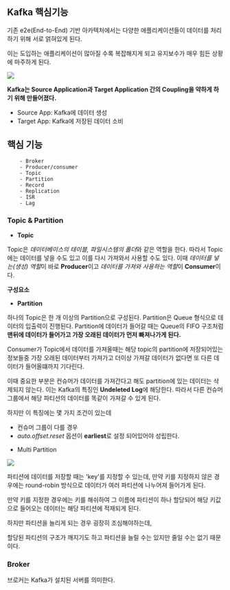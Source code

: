 ## Kafka 핵심기능

기존 e2e(End-to-End) 기반 아카텍처에서는 다양한 애플리케이션들이 데이터를 처리하기 위해 서로 얽혀있게 된다.

이는 도입하는 애플리케이션이 많아질 수록 복잡해지게 되고 유지보수가 매우 힘든 상황에 마주하게 된다.

<img src="../Image/kafkafeat.png">

**Kafka는 Source Application과 Target Application 간의 Coupling을 약하게 하기 위해 만들어졌다.**

- Source App: Kafka에 데이터 생성
- Target App: Kafka에 저장된 데이터 소비

## 핵심 기능

        - Broker
        - Producer/consumer
        - Topic
        - Partition
        - Record
        - Replication
        - ISR
        - Lag

### Topic & Partition

- **Topic**

Topic은 *데이터베이스의 테이블, 파일시스템의 폴더*와 같은 역할을 한다.
따라서 Topic에는 데이터를 넣을 수도 있고 이를 다시 가져와서 사용할 수도 있다.
이때 *데이터를 넣는(생성) 역할*이 바로 **Producer**이고 *데이터를 가져와 사용하는 역할*이 **Consumer**이다.

**구성요소**

- **Partition**

하나의 Topic은 한 개 이상의 Partition으로 구성된다.
Partition은 Queue 형식으로 데이터의 입출력이 진행된다.
Partition에 데이터가 들어갈 때는 Queue의 FIFO 구조처럼 **맨뒤에 데이터가 들어가고 가장 오래된 데이터가 먼저 빠져나가게 된다.**

Consumer가 Topic에서 데이터를 가져올때는 해당 topic의 partition에 저장되어있는 정보들중 가장 오래된 데이터부터 가져가고 더이상 가져갈 데이터가 없다면 또 다른 데이터가 들어올떄까지 기다린다.

이때 중요한 부분은 컨슈머가 데이터를 가져간다고 해도 partition에 있는 데이터는 삭제되지 않는다.
이는 Kafka의 특징인 **Undeleted Log**에 해당한다.
따라서 다른 컨슈머 그룹에서 해당 파티션의 데이터를 똑같이 가져갈 수 있게 된다.

하지만 이 특징에는 몇 가지 조건이 있는데

- 컨슈머 그룹이 다를 경우
- _auto.offset.reset_ 옵션이 **earliest**로 설정 되어있어야 성립한다.

* Multi Partition

<img src="../Image/kafkatopic.png">

파티션에 데이터를 저장할 때는 'key'를 지정할 수 있는데, 만약 키를 지정하지 않은 경우에는 round-robin 방식으로 데이터가 여러 파티션에 나누어져 들어가게 된다.

만약 키를 지정한 경우에는 키를 해쉬하여 그 이름에 파티션이 하나 할당되어 해당 키값으로 들어오는 데이터는 해당 파티션에 적재되게 된다.

하지만 파티션을 늘리게 되는 경우 굉장히 조심해야하는데,

할당된 파티션의 구조가 깨지기도 하고 파티션을 늘릴 수는 있지만 줄일 수는 없기 때문이다.

### Broker

브로커는 Kafka가 설치된 서버를 의미한다.
